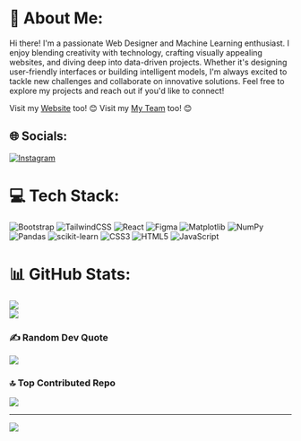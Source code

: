 # 💫 About Me:
Hi there! I'm a passionate Web Designer and Machine Learning enthusiast. I enjoy blending creativity with technology, crafting visually appealing websites, and diving deep into data-driven projects. Whether it's designing user-friendly interfaces or building intelligent models, I'm always excited to tackle new challenges and collaborate on innovative solutions. Feel free to explore my projects and reach out if you'd like to connect!

Visit my [Website](https://alimz.site) too! 😊
Visit my [My Team](https://cdn.ituring.ir/) too! 😊



## 🌐 Socials:
[![Instagram](https://img.shields.io/badge/Instagram-%23E4405F.svg?logo=Instagram&logoColor=white)](https://instagram.com/ali.__mozaffari) 

# 💻 Tech Stack:
![Bootstrap](https://img.shields.io/badge/bootstrap-%238511FA.svg?style=flat&logo=bootstrap&logoColor=white) ![TailwindCSS](https://img.shields.io/badge/tailwindcss-%2338B2AC.svg?style=flat&logo=tailwind-css&logoColor=white) ![React](https://img.shields.io/badge/react-%2320232a.svg?style=flat&logo=react&logoColor=%2361DAFB) ![Figma](https://img.shields.io/badge/figma-%23F24E1E.svg?style=flat&logo=figma&logoColor=white) ![Matplotlib](https://img.shields.io/badge/Matplotlib-%23ffffff.svg?style=flat&logo=Matplotlib&logoColor=black) ![NumPy](https://img.shields.io/badge/numpy-%23013243.svg?style=flat&logo=numpy&logoColor=white) ![Pandas](https://img.shields.io/badge/pandas-%23150458.svg?style=flat&logo=pandas&logoColor=white) ![scikit-learn](https://img.shields.io/badge/scikit--learn-%23F7931E.svg?style=flat&logo=scikit-learn&logoColor=white) ![CSS3](https://img.shields.io/badge/css3-%231572B6.svg?style=flat&logo=css3&logoColor=white) ![HTML5](https://img.shields.io/badge/html5-%23E34F26.svg?style=flat&logo=html5&logoColor=white) ![JavaScript](https://img.shields.io/badge/javascript-%23323330.svg?style=flat&logo=javascript&logoColor=%23F7DF1E)
# 📊 GitHub Stats:

![](https://github-readme-streak-stats.herokuapp.com/?user=Alimz-z&theme=radical&hide_border=false)<br/>
![](https://github-readme-stats.vercel.app/api/top-langs/?username=Alimz-z&theme=radical&hide_border=false&include_all_commits=true&count_private=true&layout=compact)

### ✍️ Random Dev Quote
![](https://quotes-github-readme.vercel.app/api?type=horizontal&theme=radical)

### 🔝 Top Contributed Repo
![](https://github-contributor-stats.vercel.app/api?username=Alimz-z&limit=5&theme=dark&combine_all_yearly_contributions=true)

---
[![](https://visitcount.itsvg.in/api?id=Alimz-z&icon=0&color=12)](https://visitcount.itsvg.in)

